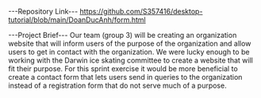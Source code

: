 ---Repository  Link---
https://github.com/S357416/desktop-tutorial/blob/main/DoanDucAnh/form.html

---Project Brief---
Our team (group 3) will be creating an organization website that will inform users of the purpose of the organization and allow users to get in contact with the organization. 
We were lucky enough to be working with the Darwin ice skating committee to create a website that will fit their purpose. 
For this sprint exercise it would be more beneficial to create a contact form that lets users send in queries to the organization instead of a registration form that do not serve much of a purpose.